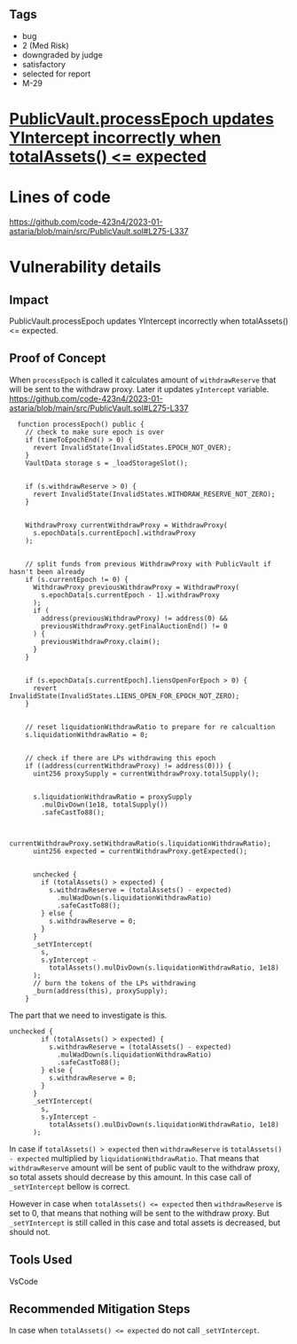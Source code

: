 ## Tags

- bug
- 2 (Med Risk)
- downgraded by judge
- satisfactory
- selected for report
- M-29

# [PublicVault.processEpoch updates YIntercept incorrectly when totalAssets() <= expected](https://github.com/code-423n4/2023-01-astaria-findings/issues/124) 

# Lines of code

https://github.com/code-423n4/2023-01-astaria/blob/main/src/PublicVault.sol#L275-L337


# Vulnerability details

## Impact
PublicVault.processEpoch updates YIntercept incorrectly when totalAssets() <= expected.

## Proof of Concept
When `processEpoch` is called it calculates amount of `withdrawReserve` that will be sent to the withdraw proxy.
Later it updates `yIntercept` variable.
https://github.com/code-423n4/2023-01-astaria/blob/main/src/PublicVault.sol#L275-L337
```solidity
  function processEpoch() public {
    // check to make sure epoch is over
    if (timeToEpochEnd() > 0) {
      revert InvalidState(InvalidStates.EPOCH_NOT_OVER);
    }
    VaultData storage s = _loadStorageSlot();


    if (s.withdrawReserve > 0) {
      revert InvalidState(InvalidStates.WITHDRAW_RESERVE_NOT_ZERO);
    }


    WithdrawProxy currentWithdrawProxy = WithdrawProxy(
      s.epochData[s.currentEpoch].withdrawProxy
    );


    // split funds from previous WithdrawProxy with PublicVault if hasn't been already
    if (s.currentEpoch != 0) {
      WithdrawProxy previousWithdrawProxy = WithdrawProxy(
        s.epochData[s.currentEpoch - 1].withdrawProxy
      );
      if (
        address(previousWithdrawProxy) != address(0) &&
        previousWithdrawProxy.getFinalAuctionEnd() != 0
      ) {
        previousWithdrawProxy.claim();
      }
    }


    if (s.epochData[s.currentEpoch].liensOpenForEpoch > 0) {
      revert InvalidState(InvalidStates.LIENS_OPEN_FOR_EPOCH_NOT_ZERO);
    }


    // reset liquidationWithdrawRatio to prepare for re calcualtion
    s.liquidationWithdrawRatio = 0;


    // check if there are LPs withdrawing this epoch
    if ((address(currentWithdrawProxy) != address(0))) {
      uint256 proxySupply = currentWithdrawProxy.totalSupply();


      s.liquidationWithdrawRatio = proxySupply
        .mulDivDown(1e18, totalSupply())
        .safeCastTo88();


      currentWithdrawProxy.setWithdrawRatio(s.liquidationWithdrawRatio);
      uint256 expected = currentWithdrawProxy.getExpected();


      unchecked {
        if (totalAssets() > expected) {
          s.withdrawReserve = (totalAssets() - expected)
            .mulWadDown(s.liquidationWithdrawRatio)
            .safeCastTo88();
        } else {
          s.withdrawReserve = 0;
        }
      }
      _setYIntercept(
        s,
        s.yIntercept -
          totalAssets().mulDivDown(s.liquidationWithdrawRatio, 1e18)
      );
      // burn the tokens of the LPs withdrawing
      _burn(address(this), proxySupply);
    }
```

The part that we need to investigate is this.
```solidity
unchecked {
        if (totalAssets() > expected) {
          s.withdrawReserve = (totalAssets() - expected)
            .mulWadDown(s.liquidationWithdrawRatio)
            .safeCastTo88();
        } else {
          s.withdrawReserve = 0;
        }
      }
      _setYIntercept(
        s,
        s.yIntercept -
          totalAssets().mulDivDown(s.liquidationWithdrawRatio, 1e18)
      );
```

In case if `totalAssets() > expected` then `withdrawReserve`  is `totalAssets() - expected` multiplied by `liquidationWithdrawRatio`.
That means that `withdrawReserve` amount will be sent of public vault to the withdraw proxy, so total assets should decrease by this amount.
In this case call of `_setYIntercept` bellow is correct.

However in case when `totalAssets() <= expected` then `withdrawReserve` is set to 0, that means that nothing will be sent to the withdraw proxy. But `_setYIntercept` is still called in this case and total assets is decreased, but should not.

## Tools Used
VsCode
## Recommended Mitigation Steps
In case when `totalAssets() <= expected` do not call `_setYIntercept`.